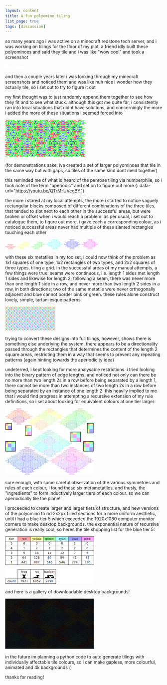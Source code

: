 ```yaml
---
layout: content
title: A fun polyomino tiling
list_page: true
tags: [discussion]
---
```


so many years ago i was active on a minecraft redstone tech server, and i was working on tilings for the floor of my plot. a friend idly built these polyominoes and said they tile and i was like "wow cool" and took a screenshot

<p class="imagebox" style="--width: 100px">
    <img src="/resources/images/funtiling/tile-0.png">
    <img src="/resources/images/funtiling/tile-1.png">
    <img src="/resources/images/funtiling/tile-2.png">
</p>

and then a couple years later i was looking through my minecraft screenshots and noticed them and was like huh nice i wonder how they actually tile, so i set out to try to figure it out

my first thought was to just randomly append them together to see how they fit and to see what stuck. although this got me quite far, i consistently ran into local situations that didnt have solutions, and concerningly the more i added the more of these situations i seemed forced into

<p class="imagebox">
    <img src="/resources/images/funtiling/manual shoving.png">
</p>

(for demonstrations sake, ive created a set of larger polyominoes that tile in the same way but with gaps, so tiles of the same kind dont meld together)

this reminded me of what id heard of the penrose tiling via numberphile, so i took note of the term "aperiodic" and set on to figure out more
{: data-url="https://youtu.be/QTrM-UVcgBY"}

the more i stared at my local attempts, the more i started to notice vaguely rectangular blocks composed of different combinations of the three tiles, that tended to slot next to each other in the successful areas, but were broken or offset when i would reach a problem. as per usual, i set out to catalogue them, to figure out more. i gave each a corresponding colour, as i noticed successful areas never had multiple of these slanted rectangles touching each other

<p class="imagebox" style="--width: 283px">
    <img src="/resources/images/funtiling/metatile-red.png">
    <img src="/resources/images/funtiling/metatile-yellow.png">
    <img src="/resources/images/funtiling/metatile-green.png">
    <img src="/resources/images/funtiling/metatile-cyan.png">
    <img src="/resources/images/funtiling/metatile-blue.png">
    <img src="/resources/images/funtiling/metatile-pink.png">
</p>

with these six metatiles in my toolset, i could now think of the problem as 1x1 squares of one type, 1x2 rectangles of two types, and 2x2 squares of three types, tiling a grid. in the successful areas of my manual attempts, a few things were true: seams were continuous, i.e. length 1 sides met length 1 sides and likewise for length 2; following a seam, there was never more than one length 1 side in a row, and never more than two length 2 sides in a row, in both directions; two of the same metatile were never orthogonally adjacent and blue cannot border pink or green. these rules alone construct lovely, simple, tartan-esque patterns

<p class="imagebox">
    <img src="/resources/images/funtiling/tartan large.png">
</p>

trying to convert these designs into full tilings, however, shows there is something else underlying the system. there appears to be a directionality passed through the rectangles that determines the content of the length 2 square areas, restricting them in a way that seems to prevent any repeating patterns (again hinting towards the aperiodicity idea)

undeterred, i kept looking for more analysable restrictions. i tried looking into the binary pattern of edge lengths, and noticed not only can there be no more than two length 2s in a row before being separated by a length 1, there cannot be more than two instances of two length 2s in a row before being separated by an instance of one length 2. this heavily implied to me that i would find progress in attempting a recursive extension of my rule definitions, so i set about looking for equivalent colours at one tier larger:

<p class="imagebox">
    <img src="/resources/images/funtiling/metametatiles.png">
</p>

sure enough, with some careful observation of the various symmetries and rules of each colour, i found these six metametatiles, and thusly, the "ingredients" to form inductively larger tiers of each colour. so we can aperiodically tile the plane!

i proceeded to create larger and larger tiers of structure, and new versions of the polyomino to rid 2x2px filled sections for a more uniform aesthetic, until i had a blue tier 5 which exceeded the 1920x1080 computer monitor corners to make desktop backgrounds. the exponential nature of recursive generation is really cool, so heres the tile shopping list for the blue tier 5:

<p class="imagebox">
    <img src="/resources/images/funtiling/shopping list.png">
</p>

and here is a gallery of downloadable desktop backgrounds!

<p class="imagebox" data-url="/tilinggallery">
    <img src="/resources/images/funtiling/gallery-thumb.png">
</p>

in the future im planning a python code to auto generate tilings with individually affectable tile colours, so i can make gapless, more colourful, animated and 4k backgrounds :)

thanks for reading!